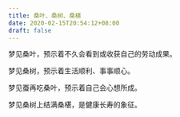 ```yaml
---
title: 桑叶、桑树、桑椹
date: 2020-02-15T20:54:12+08:00
draft: false
---
```


梦见桑叶，预示着不久会看到或收获自己的劳动成果。


梦见桑树，预示着生活顺利、事事顺心。


梦见蚕再吃桑叶，预示着自己会心想所成。


梦见桑树上结满桑椹，是健康长寿的象征。
